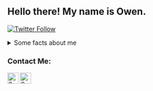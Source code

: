 ## Hello there! My name is Owen.

[![Twitter Follow](https://img.shields.io/twitter/follow/Scroojalix?color=1DA1F2&logo=twitter&style=for-the-badge)](https://twitter.com/intent/follow?original_referer=https%3A%2F%2Fgithub.com%2FScroojalix&screen_name=Scroojalix)

<details>
  <summary>Some facts about me</summary>
  <br>
    - 🥅 Current Goal: Make cool games.
    - ⚡ Fun Fact: I was born in England.
  
  ![My github stats](https://github-readme-stats.vercel.app/api?username=Scroojalix&show_icons=true&theme=nord)
  <br>
</details>

### Contact Me:

[<img align="left" alt="Scroojalix | YouTube" width="25px" src="https://cdn.jsdelivr.net/npm/simple-icons@v3/icons/youtube.svg" />][youtube]
[<img align="left" alt="Scroojalix | Twitter" width="25px" src="https://cdn.jsdelivr.net/npm/simple-icons@v3/icons/twitter.svg" />][twitter]


[twitter]: https://twitter.com/scroojalix
[youtube]: https://www.youtube.com/channel/UCu2Qx708xKTiQc2eiaoXAAg